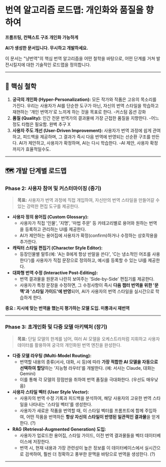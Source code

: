 # 번역 알고리즘 로드맵: 개인화와 품질을 향하여

**프롬프팅, 컨텍스트 구조 개인화 가능하게**

**AI가 생성한 문서입니다. 무시하고 개발하세요.** 


이 문서는 "냥번역"의 핵심 번역 알고리즘을 어떤 철학을 바탕으로, 어떤 단계를 거쳐 발전시킬지에 대한 기술적인 로드맵을 정의합니다.

---


## 🎯 핵심 철학

1.  **궁극의 개인화 (Hyper-Personalization):** 모든 작가와 작품은 고유의 목소리를 가진다. 우리는 사용자가 AI를 단순한 도구가 아닌, 자신의 번역 스타일을 학습하고 재현하는 '개인 번역가'로 느끼게 하는 것을 목표로 한다.
-커스텀 옵션 강화
2.  **품질 (Quality):** 인간 전문 번역가의 결과물에 가장 근접한 품질을 지향한다.
-어느정도 타협은 필요함. 완벽 추구 X
3.  **사용자 주도 개선 (User-Driven Improvement):** 사용자가 번역 과정에 쉽게 관여하고, 피드백을 제공하며, 그 결과가 즉시 다음 번역에 반영되는 선순환 구조를 만든다. AI가 제안하고, 사용자가 확정하며, AI는 다시 학습한다.
-AI 제안, 사용자 확정 까지가 효율적일수도.

---

## 🗺️ 개발 단계별 로드맵


### **Phase 2: 사용자 참여 및 커스터마이징 (중기)**

> **목표:** 사용자가 번역 과정에 직접 개입하여, 자신만의 번역 스타일을 만들어갈 수 있는 강력한 편집 도구를 제공한다.

-   **사용자 정의 용어집 (Custom Glossary):**
    -   사용자가 직접 '인물', '지명', '마법 주문' 등 카테고리별로 용어와 원하는 번역을 등록하고 관리하는 UI를 제공한다.
    -   AI가 제안하는 용어집에 사용자가 확정(confirm)하거나 수정하는 상호작용을 추가한다.
-   **캐릭터 스타일 편집기 (Character Style Editor):**
    -   등장인물별 말투(예: 'A는 B에게 항상 반말을 쓴다', 'C는 냉소적인 어조를 사용한다')를 사용자가 직접 문장으로 정의하고, 예시를 등록할 수 있는 UI를 제공한다.
-   **대화형 번역 수정 (Interactive Post-Editing):**
    -   번역 결과물을 원문과 나란히 보여주는 'Side-by-Side' 편집기를 제공한다.
    -   사용자가 특정 문장을 수정하면, 그 수정사항이 즉시 **다음 챕터 번역을 위한 '문맥'과 '스타일 가이드'에 반영**되어, AI가 사용자의 번역 스타일을 실시간으로 학습하게 한다.

**중요 : 지시에 맞는 번역을 했는지 평가하는 모델 도입. 미통과시 재번역**

---

### **Phase 3: 초개인화 및 다중 모델 아키텍처 (장기)**

> **목표:** 단일 모델의 한계를 넘어, 여러 AI 모델을 오케스트라처럼 지휘하고 사용자 데이터를 활용하여 궁극의 개인화된 번역 엔진을 완성한다.

-   **다중 모델 라우팅 (Multi-Model Routing):**
    -   번역할 내용의 종류(서사, 대화, 시 등)에 따라 **가장 적합한 AI 모델을 자동으로 선택하여 할당**하는 '지능형 라우터'를 개발한다. (예: 서사는 Claude, 대화는 Gemini)
    -   이를 통해 각 모델의 장점만을 취하여 번역 품질을 극대화한다. (우선도 매우낮음)
-   **사용자 스타일 벡터 (User Style Vector):**
    -   사용자의 번역 수정 기록과 피드백을 분석하여, 해당 사용자의 고유한 번역 스타일을 나타내는 '스타일 벡터'를 생성한다.
    -   사용자가 새로운 작품을 번역할 때, 이 스타일 벡터를 프롬프트에 함께 주입하여, 어떤 작품을 번역하든 **항상 자신의 스타일이 반영된 일관적인 결과물**을 얻게 한다. (?)
-   **RAG (Retrieval-Augmented Generation) 도입:**
    -   사용자가 업로드한 용어집, 스타일 가이드, 이전 번역 결과물들을 벡터 데이터베이스에 저장한다.
    -   번역 시, 현재 내용과 가장 관련성이 높은 정보를 이 데이터베이스에서 실시간으로 검색하여, 훨씬 더 정확하고 풍부한 문맥을 바탕으로 번역을 생성한다. (?)

---
